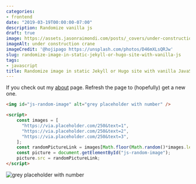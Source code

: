 ```yaml
---
categories:
- frontend
date: "2019-03-19T00:00:00-07:00"
description: Randomize vanilla js
draft: true
image: https://assets.jasonraimondi.com/posts/_covers/under-construction.jpg
imageAlt: under construction crane
imageCredit: '@hojipago https://unsplash.com/photos/D46mXLsQRJw'
slug: randomize-image-in-static-jekyll-or-hugo-site-with-vanilla-js
tags:
- javascript
title: Randomize image in static Jekyll or Hugo site with vanilla JavaScript
---
```


If you check out my [about](/about) page. Refresh the page to (hopefully) get a new one.

```html
<img id="js-random-image" alt="grey placeholder with number" />

<script>
    const images = [
      "https://via.placeholder.com/250&text=1",
      "https://via.placeholder.com/250&text=2",
      "https://via.placeholder.com/250&text=3",
    ];
    const randomPictureLink = images[Math.floor(Math.random()*images.length)];
    const picture = document.getElementById("js-random-image");
    picture.src = randomPictureLink;
</script>
```

<img id="js-random-image" alt="grey placeholder with number" />

<script>
    const images = [
      "https://via.placeholder.com/250&text=1",
      "https://via.placeholder.com/250&text=2",
      "https://via.placeholder.com/250&text=3",
    ];
    const randomPictureLink = images[Math.floor(Math.random()*images.length)];
    const picture = document.getElementById("js-random-image");
    picture.src = randomPictureLink;
</script>
